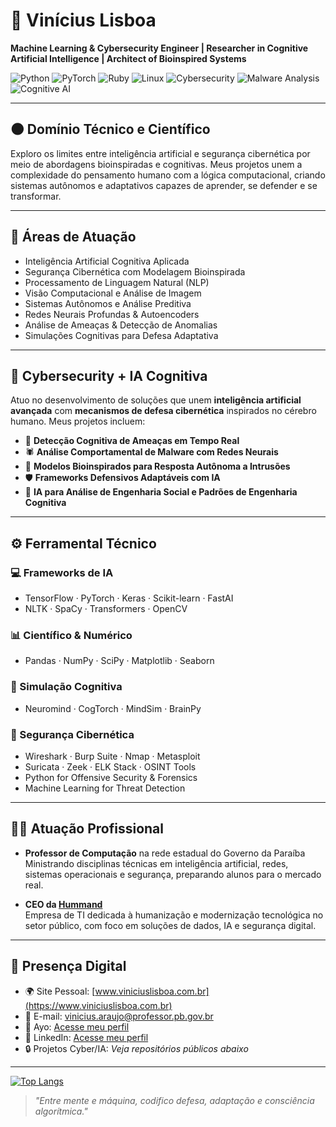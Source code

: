 # 🖤 Vinícius Lisboa 

**Machine Learning & Cybersecurity Engineer | Researcher in Cognitive Artificial Intelligence | Architect of Bioinspired Systems**

![Python](https://img.shields.io/badge/python-000000?style=for-the-badge&logo=python&logoColor=white)
![PyTorch](https://img.shields.io/badge/PyTorch-000000?style=for-the-badge&logo=pytorch&logoColor=white)
![Ruby](https://img.shields.io/badge/Ruby-000000?style=for-the-badge&logo=ruby&logoColor=white)
![Linux](https://img.shields.io/badge/Linux-000000?style=for-the-badge&logo=linux&logoColor=white)
![Cybersecurity](https://img.shields.io/badge/Cybersecurity-000000?style=for-the-badge&logo=security&logoColor=white)
![Malware Analysis](https://img.shields.io/badge/Malware%20Analysis-000000?style=for-the-badge&logo=gnupg&logoColor=white)
![Cognitive AI](https://img.shields.io/badge/Cognitive%20AI-000000?style=for-the-badge&logo=brain&logoColor=white)

---

## 🌑 Domínio Técnico e Científico

Exploro os limites entre inteligência artificial e segurança cibernética por meio de abordagens bioinspiradas e cognitivas. Meus projetos unem a complexidade do pensamento humano com a lógica computacional, criando sistemas autônomos e adaptativos capazes de aprender, se defender e se transformar.

---

## 🧠 Áreas de Atuação

- Inteligência Artificial Cognitiva Aplicada  
- Segurança Cibernética com Modelagem Bioinspirada  
- Processamento de Linguagem Natural (NLP)  
- Visão Computacional e Análise de Imagem  
- Sistemas Autônomos e Análise Preditiva  
- Redes Neurais Profundas & Autoencoders  
- Análise de Ameaças & Detecção de Anomalias  
- Simulações Cognitivas para Defesa Adaptativa  

---

## 🔐 Cybersecurity + IA Cognitiva

Atuo no desenvolvimento de soluções que unem **inteligência artificial avançada** com **mecanismos de defesa cibernética** inspirados no cérebro humano. Meus projetos incluem:

- 🔁 **Detecção Cognitiva de Ameaças em Tempo Real**
- 🕷️ **Análise Comportamental de Malware com Redes Neurais**
- 🧬 **Modelos Bioinspirados para Resposta Autônoma a Intrusões**
- 🛡️ **Frameworks Defensivos Adaptáveis com IA**
- 🧠 **IA para Análise de Engenharia Social e Padrões de Engenharia Cognitiva**

---

## ⚙️ Ferramental Técnico

### 💻 Frameworks de IA
- TensorFlow · PyTorch · Keras · Scikit-learn · FastAI  
- NLTK · SpaCy · Transformers · OpenCV

### 📊 Científico & Numérico
- Pandas · NumPy · SciPy · Matplotlib · Seaborn

### 🧠 Simulação Cognitiva
- Neuromind · CogTorch · MindSim · BrainPy

### 🔐 Segurança Cibernética
- Wireshark · Burp Suite · Nmap · Metasploit  
- Suricata · Zeek · ELK Stack · OSINT Tools  
- Python for Offensive Security & Forensics  
- Machine Learning for Threat Detection  

---

## 👨‍🏫 Atuação Profissional

- **Professor de Computação** na rede estadual do Governo da Paraíba  
  Ministrando disciplinas técnicas em inteligência artificial, redes, sistemas operacionais e segurança, preparando alunos para o mercado real.  

- **CEO da [Hummand](https://www.hummand.com.br)**  
  Empresa de TI dedicada à humanização e modernização tecnológica no setor público, com foco em soluções de dados, IA e segurança digital.

---

## 📡 Presença Digital

- 🌍 Site Pessoal: [www.viniciuslisboa.com.br](https://www.viniciuslisboa.com.br)  
- 📧 E-mail: vinicius.araujo@professor.pb.gov.br  
- 🔬 Ayo: [Acesse meu perfil](https://ayo.so/iamxeoth)  
- 💼 LinkedIn: [Acesse meu perfil](https://www.linkedin.com/in/lisboa-vinicius/) 
- 🔒 Projetos Cyber/IA: *Veja repositórios públicos abaixo*

---

[![Top Langs](https://github-readme-stats.vercel.app/api/top-langs/?username=iamxeoth&layout=compact&langs_count=10&theme=dark)](https://github.com/iamxeoth)

> *"Entre mente e máquina, codifico defesa, adaptação e consciência algorítmica."*
